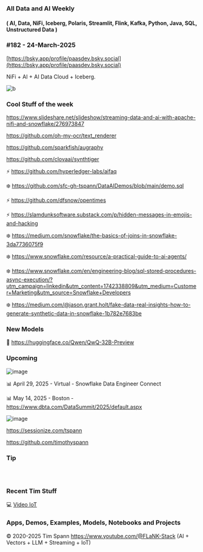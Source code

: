 ###  All Data and AI Weekly 
#### ( AI, Data, NiFi, Iceberg, Polaris, Streamlit, Flink, Kafka, Python, Java, SQL, Unstructured Data )  
### #182 - 24-March-2025

[https://bsky.app/profile/paasdev.bsky.social](https://bsky.app/profile/paasdev.bsky.social)

NiFi + AI + AI Data Cloud + Iceberg.


![b](https://images.credential.net/badge/tiny/g6fomszs_1741624330730_badge.png)



### Cool Stuff of the week

https://www.slideshare.net/slideshow/streaming-data-and-ai-with-apache-nifi-and-snowflake/276973847

https://github.com/oh-my-ocr/text_renderer

https://github.com/sparkfish/augraphy

https://github.com/clovaai/synthtiger

⚡️ https://github.com/hyperledger-labs/aifaq

❄️  https://github.com/sfc-gh-tspann/DataAIDemos/blob/main/demo.sql

⚡️ https://github.com/dfsnow/opentimes

⚡️ https://slamdunksoftware.substack.com/p/hidden-messages-in-emojis-and-hacking

❄️ https://medium.com/snowflake/the-basics-of-joins-in-snowflake-3da7736075f9

❄️ https://www.snowflake.com/resource/a-practical-guide-to-ai-agents/

❄️ https://www.snowflake.com/en/engineering-blog/sql-stored-procedures-async-execution/?utm_campaign=linkedin&utm_content=1742338809&utm_medium=Customer+Marketing&utm_source=Snowflake+Developers  

❄️ https://medium.com/@jason.grant.holt/fake-data-real-insights-how-to-generate-synthetic-data-in-snowflake-1b782e7683be


### New Models

🚀 https://huggingface.co/Qwen/QwQ-32B-Preview





### Upcoming


![image](https://github.com/user-attachments/assets/14a882d7-1b4c-448b-9574-3749a1f45686)



📊 April 29, 2025 - Virtual - Snowflake Data Engineer Connect

📊 May 14, 2025 - Boston - https://www.dbta.com/DataSummit/2025/default.aspx

![image](https://github.com/user-attachments/assets/4d9314a0-92a9-4d77-bafd-668347f8e913)


https://sessionize.com/tspann

https://github.com/timothyspann

### Tip

````



````


### Recent Tim Stuff

💻  [Video IoT](https://www.youtube.com/watch?v=Vgr1wnzxxB8&t=17s)<br/>

### Apps, Demos, Examples, Models, Notebooks and Projects

&copy; 2020-2025 Tim Spann  https://www.youtube.com/@FLaNK-Stack
(AI +  Vectors + LLM + Streaming + IoT)  

